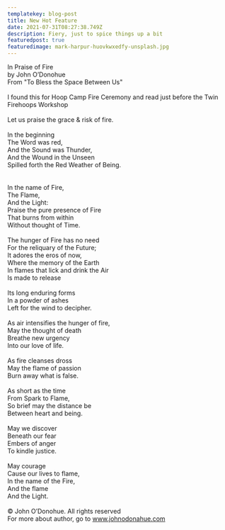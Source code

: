 ```yaml
---
templatekey: blog-post
title: New Hot Feature
date: 2021-07-31T08:27:38.749Z
description: Fiery, just to spice things up a bit
featuredpost: true
featuredimage: mark-harpur-huovkwxedfy-unsplash.jpg
---
```


In Praise of Fire\
by John O’Donohue\
From "To Bless the Space Between Us"\
\
I found this for Hoop Camp Fire Ceremony and read just before the Twin Firehoops Workshop\
\
Let us praise the grace & risk of fire.\
\
In the beginning\
The Word was red,\
And the Sound was Thunder,\
And the Wound in the Unseen\
Spilled forth the Red Weather of Being.\
\
[]()\
In the name of Fire,\
The Flame,\
And the Light:\
Praise the pure presence of Fire\
That burns from within\
Without thought of Time.\
\
The hunger of Fire has no need\
For the reliquary of the Future;\
It adores the eros of now,\
Where the memory of the Earth\
In flames that lick and drink the Air\
Is made to release\
\
Its long enduring forms\
In a powder of ashes\
Left for the wind to decipher.\
\
As air intensifies the hunger of fire,\
May the thought of death\
Breathe new urgency\
Into our love of life.\
\
As fire cleanses dross\
May the flame of passion\
Burn away what is false.\
\
As short as the time\
From Spark to Flame,\
So brief may the distance be\
Between heart and being.\
\
May we discover\
Beneath our fear\
Embers of anger\
To kindle justice.\
\
May courage\
Cause our lives to flame,\
In the name of the Fire,\
And the flame\
And the Light.\
\
© John O’Donohue. All rights reserved\
For more about author, go to www.johnodonahue.com
